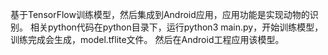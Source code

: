 基于TensorFlow训练模型，然后集成到Android应用，应用功能是实现动物的识别。
相关python代码在python目录下，运行python3 main.py，开始训练模型，训练完成会生成，model.tflite文件。
然后在Android工程应用该模型。
